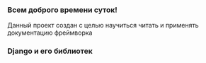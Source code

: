 ### Всем доброго времени суток!

Данный проект создан с целью научиться читать и применять документацию 
фреймворка 
### Django и его библиотек
